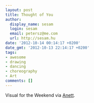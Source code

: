```yaml
---
layout: post
title: Thought of You
author:
  display_name: sesam
  login: sesam
  email: petersz@me.com
  url: http://sesam.hu
date: '2012-10-14 00:14:17 +0200'
date_gmt: '2012-10-13 22:14:17 +0200'
tags:
- awesome
- drawing
- dancing
- choreography
- Art
comments: []
---
```


Visual for the Weekend via [Anett](https://twitter.com/zakkantanett/status/257234462738366464).
